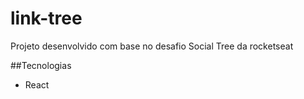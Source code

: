 # link-tree

Projeto desenvolvido com base no desafio Social Tree da rocketseat

##Tecnologias
- React
